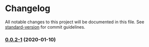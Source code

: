 # Changelog

All notable changes to this project will be documented in this file. See [standard-version](https://github.com/conventional-changelog/standard-version) for commit guidelines.

### [0.0.2-1](https://github.com/Simon-Bin/next-template/compare/v0.0.1...v0.0.2-1) (2020-01-10)
